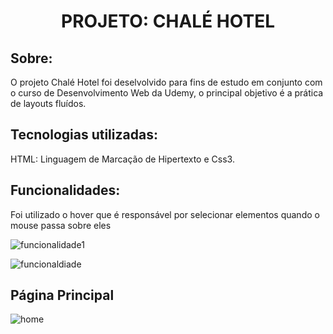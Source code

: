 <h1 align="center">PROJETO: CHALÉ HOTEL</h1>
<h2>Sobre:</h2>
 <p>O projeto Chalé Hotel foi deselvolvido para fins de estudo em conjunto com o curso de Desenvolvimento Web da Udemy, o principal objetivo é a prática de layouts fluídos.</p>
<h2>Tecnologias utilizadas:</h2>
<p>HTML: Linguagem de Marcação de Hipertexto e Css3.</p>
<h2>Funcionalidades:</h2>
<p>Foi utilizado o hover que é responsável por selecionar elementos quando o mouse passa sobre eles</p>

![funcionalidade1](https://user-images.githubusercontent.com/85702552/192751915-b75bfab3-2c76-4d22-8dcc-034168c57398.png)

![funcionaldiade](https://user-images.githubusercontent.com/85702552/192751921-446ebf77-c282-41a0-a1fd-4808366f3d6f.png)

<h2>Página Principal</h2>

![home](https://user-images.githubusercontent.com/85702552/192752043-109dcb79-b67a-4c05-9d53-0727dddbdac7.png)
